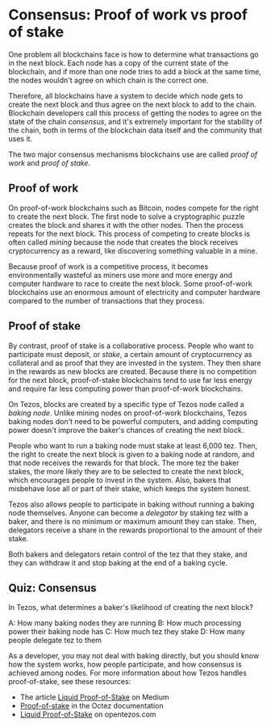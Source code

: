 # Consensus: Proof of work vs proof of stake

One problem all blockchains face is how to determine what transactions go in the next block.
Each node has a copy of the current state of the blockchain, and if more than one node tries to add a block at the same time, the nodes wouldn't agree on which chain is the correct one.

Therefore, all blockchains have a system to decide which node gets to create the next block and thus agree on the next block to add to the chain.
Blockchain developers call this process of getting the nodes to agree on the state of the chain _consensus_, and it's extremely important for the stability of the chain, both in terms of the blockchain data itself and the community that uses it.

The two major consensus mechanisms blockchains use are called _proof of work_ and _proof of stake_.

## Proof of work

On proof-of-work blockchains such as Bitcoin, nodes compete for the right to create the next block.
The first node to solve a cryptographic puzzle creates the block and shares it with the other nodes.
Then the process repeats for the next block.
This process of competing to create blocks is often called _mining_ because the node that creates the block receives cryptocurrency as a reward, like discovering something valuable in a mine.

Because proof of work is a competitive process, it becomes environmentally wasteful as miners use more and more energy and computer hardware to race to create the next block.
Some proof-of-work blockchains use an enormous amount of electricity and computer hardware compared to the number of transactions that they process.

## Proof of stake

By contrast, proof of stake is a collaborative process.
People who want to participate must deposit, or _stake_, a certain amount of cryptocurrency as collateral and as proof that they are invested in the system.
They then share in the rewards as new blocks are created.
Because there is no competition for the next block, proof-of-stake blockchains tend to use far less energy and require far less computing power than proof-of-work blockchains.

On Tezos, blocks are created by a specific type of Tezos node called a _baking node_.
Unlike mining nodes on proof-of-work blockchains, Tezos baking nodes don't need to be powerful computers, and adding computing power doesn't improve the baker's chances of creating the next block.

People who want to run a baking node must stake at least 6,000 tez.
Then, the right to create the next block is given to a baking node at random, and that node receives the rewards for that block.
The more tez the baker stakes, the more likely they are to be selected to create the next block, which encourages people to invest in the system.
Also, bakers that misbehave lose all or part of their stake, which keeps the system honest.

Tezos also allows people to participate in baking without running a baking node themselves.
Anyone can become a _delegator_ by staking tez with a baker, and there is no minimum or maximum amount they can stake.
Then, delegators receive a share in the rewards proportional to the amount of their stake.

Both bakers and delegators retain control of the tez that they stake, and they can withdraw it and stop baking at the end of a baking cycle.

## Quiz: Consensus

In Tezos, what determines a baker's likelihood of creating the next block?

A: How many baking nodes they are running
B: How much processing power their baking node has
C: How much tez they stake
D: How many people delegate tez to them

As a developer, you may not deal with baking directly, but you should know how the system works, how people participate, and how consensus is achieved among nodes.
For more information about how Tezos handles proof-of-stake, see these resources:

- The article [Liquid Proof-of-Stake](https://medium.com/tezos/liquid-proof-of-stake-aec2f7ef1da7) on Medium
- [Proof-of-stake](https://tezos.gitlab.io/alpha/proof_of_stake.html) in the Octez documentation
- [Liquid Proof-of-Stake](https://opentezos.com/tezos-basics/liquid-proof-of-stake/) on opentezos.com
